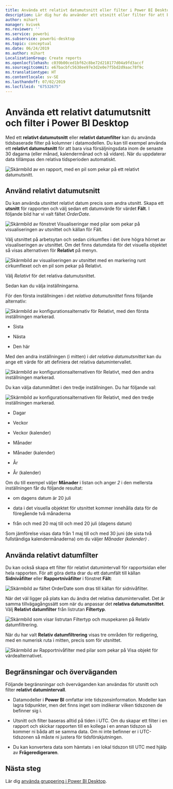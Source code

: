 ```yaml
---
title: Använda ett relativt datumutsnitt eller filter i Power BI Desktop
description: Lär dig hur du använder ett utsnitt eller filter för att begränsa relativa datumintervall i Power BI Desktop
author: mihart
manager: kvivek
ms.reviewer: ''
ms.service: powerbi
ms.subservice: powerbi-desktop
ms.topic: conceptual
ms.date: 06/24/2019
ms.author: mihart
LocalizationGroup: Create reports
ms.openlocfilehash: c039b00ced1bf62c8be72d218177d04a9fd3accf
ms.sourcegitcommit: e67bacbfc5638ee97e3d2e0e7f5bd2d9aac78f9c
ms.translationtype: HT
ms.contentlocale: sv-SE
ms.lasthandoff: 07/02/2019
ms.locfileid: "67532675"
---
```

# <a name="use-a-relative-date-slicer-and-filter-in-power-bi-desktop"></a>Använda ett relativt datumutsnitt och filter i Power BI Desktop

Med ett **relativt datumutsnitt** eller **relativt datumfilter** kan du använda tidsbaserade filter på kolumner i datamodellen. Du kan till exempel använda ett **relativt datumutsnitt** för att bara visa försäljningsdata inom de senaste 30 dagarna (eller månad, kalendermånad och så vidare). När du uppdaterar data tillämpas den relativa tidsperioden automatiskt.

![Skärmbild av en rapport, med en pil som pekar på ett relativt datumutsnitt.](media/desktop-slicer-filter-date-range/relative-date-range-slicer-filter-01.png)

## <a name="use-the-relative-date-range-slicer"></a>Använd relativt datumutsnitt

Du kan använda utsnittet relativt datum precis som andra utsnitt. Skapa ett **utsnitt** för rapporten och välj sedan ett datumvärde för värdet **Fält**. I följande bild har vi valt fältet *OrderDate*.

![Skärmbild av fönstret Visualiseringar med pilar som pekar på visualiseringen av utsnittet och källan för Fält.](media/desktop-slicer-filter-date-range/relative-date-range-slicer-filter-02.png)

Välj utsnittet på arbetsytan och sedan cirkumflex i det övre högra hörnet av visualiseringen av utsnittet. Om det finns datumdata för det visuella objektet så visas alternativen för **Relativt** på menyn.

![Skärmbild av visualiseringen av utsnittet med en markering runt cirkumflexet och en pil som pekar på Relativt.](media/desktop-slicer-filter-date-range/relative-date-range-slicer-filter-03.png)

Välj *Relativt* för det relativa datumutsnittet.

Sedan kan du välja inställningarna.

För den första inställningen i det *relativa datumutsnittet* finns följande alternativ:

![Skärmbild av konfigurationsalternativ för Relativt, med den första inställningen markerad.](media/desktop-slicer-filter-date-range/relative-date-range-slicer-filter-04.png)

* Sista

* Nästa

* Den här

Med den andra inställningen (i mitten) i *det relativa datumutsnittet* kan du ange ett värde för att definiera det relativa datumintervallet.

![Skärmbild av konfigurationsalternativen för Relativt, med den andra inställningen markerad.](media/desktop-slicer-filter-date-range/relative-date-range-slicer-filter-04a.png)

Du kan välja datummåttet i den tredje inställningen. Du har följande val:

![Skärmbild av konfigurationsalternativen för Relativt, med den tredje inställningen markerad.](media/desktop-slicer-filter-date-range/relative-date-range-slicer-filter-05.png)

* Dagar

* Veckor

* Veckor (kalender)

* Månader

* Månader (kalender)

* År

* År (kalender)

Om du till exempel väljer **Månader** i listan och anger *2* i den mellersta inställningen får du följande resultat:

* om dagens datum är 20 juli

* data i det visuella objektet för utsnittet kommer innehålla data för de föregående två månaderna

* från och med 20 maj till och med 20 juli (dagens datum)

Som jämförelse visas data från 1 maj till och med 30 juni (de sista två fullständiga kalendermånaderna) om du väljer *Månader (kalender)* .

## <a name="using-the-relative-date-range-filter"></a>Använda relativt datumfilter

Du kan också skapa ett filter för relativt datumintervall för rapportsidan eller hela rapporten. För att göra detta drar du ett datumfält till källan **Sidnivåfilter** eller **Rapportnivåfilter** i fönstret **Fält**:

![Skärmbild av fältet OrderDate som dras till källan för sidnivåfilter.](media/desktop-slicer-filter-date-range/relative-date-range-slicer-filter-06.png)

När det väl ligger på plats kan du ändra det relativa datumintervallet. Det är samma tillvägagångssätt som när du anpassar det **relativa datumutsnittet**. Välj **Relativt datumfilter** från listrutan **Filtertyp**.

![Skärmbild som visar listrutan Filtertyp och muspekaren på Relativ datumfiltrering.](media/desktop-slicer-filter-date-range/relative-date-range-slicer-filter-07.png)

När du har valt **Relativ datumfiltrering** visas tre områden för redigering, med en numerisk ruta i mitten, precis som för utsnittet.

![Skärmbild av Rapportnivåfilter med pilar som pekar på Visa objekt för värdealternativet.](media/desktop-slicer-filter-date-range/relative-date-range-slicer-filter-08.png)

## <a name="limitations-and-considerations"></a>Begränsningar och överväganden

Följande begränsningar och överväganden kan användas för utsnitt och filter **relativt datumintervall**.

* Datamodeller i **Power BI** omfattar inte tidszonsinformation. Modeller kan lagra tidpunkter, men det finns inget som indikerar vilken tidszonen de befinner sig i.

* Utsnitt och filter baseras alltid på tiden i UTC. Om du skapar ett filter i en rapport och skickar rapporten till en kollega i en annan tidszon så kommer ni båda att se samma data. Om ni inte befinner er i UTC-tidszonen så måste ni justera för tidsförskjutningen.

* Du kan konvertera data som hämtats i en lokal tidszon till UTC med hjälp av **Frågeredigeraren**.

## <a name="next-steps"></a>Nästa steg

Lär dig [använda gruppering i Power BI Desktop](../desktop-grouping-and-binning.md).
